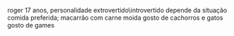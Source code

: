 roger 17 anos, personalidade extrovertido\introvertido depende da situação 
comida preferida; macarrão com carne moida
gosto de cachorros e gatos 
gosto de games

